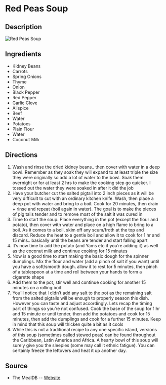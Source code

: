 # Red Peas Soup

## Description
![Red Peas Soup](https://www.themealdb.com/images/media/meals/sqpqtp1515365614.jpg "Red Peas Soup")

## Ingredients
- Kidney Beans
- Carrots
- Spring Onions
- Thyme
- Onion
- Black Pepper
- Red Pepper
- Garlic Clove
- Allspice
- Beef
- Water
- Potatoes
- Plain Flour
- Water
- Coconut Milk

## Directions
1. Wash and rinse the dried kidney beans.. then cover with water in a deep bowl. Remember as they soak they will expand to at least triple the size they were originally so add a lot of water to the bowl. Soak them overnight or for at least 2 hrs to make the cooking step go quicker. I tossed out the water they were soaked in after it did the job
2. Have your butcher cut the salted pigtail into 2 inch pieces as it will be very difficult to cut with an ordinary kitchen knife. Wash, then place a deep pot with water and bring to a boil. Cook for 20 minutes, then drain + rinse and repeat (boil again in water). The goal is to make the pieces of pig tails tender and to remove most of the salt it was cured in
3. Time to start the soup. Place everything in the pot (except the flour and potato), then cover with water and place on a high flame to bring to a boil. As it comes to a boil, skim off any scum/froth at the top and discard. Reduce the heat to a gentle boil and allow it to cook for 1 hr and 15 mins.. basically until the beans are tender and start falling apart
4. It’s now time to add the potato (and Yams etc if you’re adding it) as well as the coconut milk and continue cooking for 15 minutes
5. Now is a good time to start making the basic dough for the spinner dumplings. Mix the flour and water (add a pinch of salt if you want) until you have a soft/smooth dough. allow it to rest for 5 minutes, then pinch of a tablespoon at a time and roll between your hands to form a cigarette shape
6. Add them to the pot, stir well and continue cooking for another 15 minutes on a rolling boil
7. You’ll notice that I didn’t add any salt to the pot as the remaining salt from the salted pigtails will be enough to properly season this dish. However you can taste and adjust accordingly. Lets recap the timing part of things so you’re not confused. Cook the base of the soup for 1 hr and 15 minute or until tender, then add the potatoes and cook for 15 minutes, then add the dumplings and cook for a further 15 minutes. Keep in mind that this soup will thicken quite a bit as it cools
8. While this is not a traditional recipe to any one specific island, versions of this soup (sometimes called stewed peas) can be found throughout the Caribbean, Latin America and Africa. A hearty bowl of this soup will surely give you the sleepies (some may call it ethnic fatigue). You can certainly freeze the leftovers and heat it up another day.

## Source

- The MealDB -- [Website](https://themealdb.com/)
